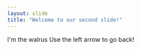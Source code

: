 ```yaml
---
layout: slide
title: "Welcome to our second slide!"
---
```

I'm the walrus
Use the left arrow to go back!
